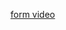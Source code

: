 <a href="https://drive.google.com/file/d/1yOuiLL3eDwM057Gsb0julAZrrYOLQ6mc/view?usp=sharing">form video</a>
